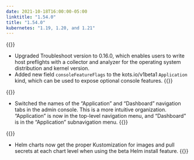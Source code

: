 ```yaml
---
date: 2021-10-18T16:00:00-05:00
linktitle: "1.54.0"
title: "1.54.0"
kubernetes: "1.19, 1.20, and 1.21"
---
```


{{<features>}}
* Upgraded Troubleshoot version to 0.16.0, which enables users to write host preflights with a collector and analyzer for the operating system distribution and kernel version.
* Added new field `consoleFeatureFlags` to the kots.io/v1beta1 `Application` kind, which can be used to expose optional console features.
{{</features>}}

{{<changes>}}
* Switched the names of the “Application” and “Dashboard” navigation tabs in the admin console. This is a more intuitive organization. “Application” is now in the top-level navigation menu, and “Dashboard” is in the “Application” subnavigation menu.
{{</changes>}}

{{<fixes>}}
* Helm charts now get the proper Kustomization for images and pull secrets at each chart level when using the beta Helm install feature.
{{</fixes>}}
